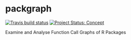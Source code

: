 # packgraph

<!-- badges: start -->

[![Travis build
status](https://travis-ci.org/mpadge/packgraph.svg?branch=master)](https://travis-ci.org/mpadge/packgraph)
[![Project Status:
Concept](https://www.repostatus.org/badges/latest/concept.svg)](https://www.repostatus.org/#concept)
<!-- badges: end -->

Examine and Analyse Function Call Graphs of R Packages
